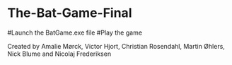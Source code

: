 # The-Bat-Game-Final
#Launch the BatGame.exe file
#Play the game

Created by Amalie Mørck, Victor Hjort, Christian Rosendahl, Martin Øhlers, Nick Blume and Nicolaj Frederiksen
